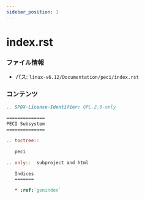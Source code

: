 ```yaml
---
sidebar_position: 1
---
```

# index.rst

### ファイル情報

- パス: `linux-v6.12/Documentation/peci/index.rst`

### コンテンツ

```rst
.. SPDX-License-Identifier: GPL-2.0-only

==============
PECI Subsystem
==============

.. toctree::

   peci

.. only::  subproject and html

   Indices
   =======

   * :ref:`genindex`

```
